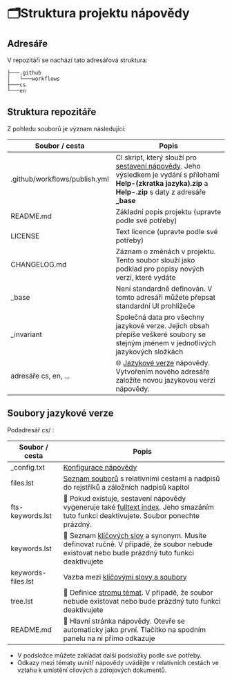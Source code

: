 # 🗂️Struktura projektu nápovědy

## Adresáře

V repozitáři se nachází tato adresářová struktura:
```
├───.github
│   └───workflows
├───cs
└───en
```

## Struktura repozitáře

Z pohledu souborů je význam následující:

| Soubor / cesta | Popis |
|---|---|
| .github/workflows/publish.yml | CI skript, který slouží pro [sestavení nápovědy][build]. Jeho výsledkem je vydání s přílohami **Help-(zkratka jazyka).zip** a **Help-.zip** s daty z adresáře **_base** |
| README.md | Základní popis projektu (upravte podle své potřeby) |
| LICENSE | Text licence (upravte podle své potřeby) |
| CHANGELOG.md | Záznam o změnách v projektu. Tento soubor slouží jako podklad pro popisy nových verzí, které vydáte |
| _base | Není standardně definován. V tomto adresáři můžete přepsat standardní UI prohlížeče |
| _invariant | Společná data pro všechny jazykové verze. Jejich obsah přepíše veškeré soubory se stejným jménem v jednotlivých jazykových složkách |
| adresáře cs, en, ... | 🌐 [Jazykové verze][newLang] nápovědy. Vytvořením nového adresáře založíte novou jazykovou verzi nápovědy. |

## Soubory jazykové verze

Podadresář cs/ :

| Soubor / cesta | Popis |
|---|---|
| _config.txt | [Konfigurace nápovědy][configDesc] |
| files.lst | [Seznam souborů][Dfiles.lst] s relativními cestami a nadpisů do rejstříků a záložních nadpisů kapitol |
| fts-keywords.lst | 🔎 Pokud existuje, sestavení nápovědy vygeneruje také [fulltext index][Dfts-keywords.lst]. Jeho smazáním tuto funkci deaktivujete. Soubor ponechte prázdný. |
| keywords.lst | 📇 Seznam [klíčových slov][Dkeywords.lst] a synonym. Musíte definovat ručně. V případě, že soubor nebude existovat nebo bude prázdný tuto funkci deaktivujete |
| keywords-files.lst | Vazba mezi [klíčovými slovy a soubory][Dkeywords-files.lst] |
| tree.lst | 📖 Definice [stromu témat][Dtree.lst]. V případě, že soubor nebude existovat nebo bude prázdný tuto funkci deaktivujete |
| README.md | 🏡 Hlavní stránka nápovědy. Otevře se automaticky jako první. Tlačítko na spodním panelu na ni přímo odkazuje |

- V podsložce můžete zakládat další podsložky podle své potřeby. 
- Odkazy mezi tématy uvnitř nápovědy uvádějte v relativních cestách ve vztahu k umístění cílových a zdrojových dokumentů.

[Dfiles.lst]: mdata/files.lst.md "files.lst"
[Dkeywords.lst]: mdata/keywords.lst.md "keywords.lst"
[Dtree.lst]: mdata/tree.lst.md "tree.lst"
[Dfts-keywords.lst]: fulltextIndex.md "fts-keywords.lst"
[configDesc]: helpCfg.md ""
[Dkeywords-files.lst]: mdata/keywords-files.lst.md "keywords-files.lst"
[newLang]: newLang.md ""
[build]: publish.md ""
